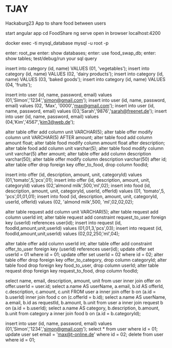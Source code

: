 # TJAY
Hackaburg23 App to share food between users



start angular app
cd FoodShare
ng serve
open in browser localhost:4200


docker exec -ti mysql_database mysql -u root -p

enter: root_pw
enter: show databases;
enter: use food_swap_db;
enter: show tables;
test/debug/run your sql query

insert into category (id, name) VALUES (01, 'vegetables');
insert into category (id, name) VALUES (02, 'dairy products');
insert into category (id, name) VALUES (03, 'baked goods');
insert into category (id, name) VALUES (04, 'fruits');

insert into user (id, name, password, email) values (01,'Simon','1234','simon@gmail.com');
insert into user (id, name, password, email) values (02, 'Max', '0000','max@gmail.com');
insert into user (id, name, password, email) values (03,'Sarah','9876','sarah@freenet.de');
insert into user (id, name, password, email) values (04,'Kim','4567','kim3@web.de');

alter table offer add column unit VARCHAR(5);
alter table offer modify column unit VARCHAR(5) AFTER amount;
alter table food add column amount float;
alter table food modify column amount float after description;
alter table food add column unit varchar(5);
alter table food modify column unit varchar(5) after amount;
alter table offer add column description varchar(50);
alter table offer modify column description varchar(50) after id;
alter table offer drop foreign key offer_to_food, drop column foodId;

insert into offer (id, description, amount, unit, categoryId) values (01,'tomato',5,'pcs',01);
insert into offer (id, description, amount, unit, categoryId) values (02,'almond milk',500,'ml',02);
insert into food (id, description, amount, unit, categoryId, userId, offerId) values (01, 'tomato',5, 'pcs',01,01,01);
insert into food (id, description, amount, unit, categoryId, userId, offerId) values (02, 'almond milk',500, 'ml',02,02,02);

alter table request add column unit VARCHAR(5);
alter table request add column userId int;
alter table request add constraint request_to_user foreign key (userId) references user(id);
insert into request (id, foodId,amount,unit,userId) values (01,01,3,'pcs',03);
insert into request (id, foodId,amount,unit,userId) values (02,02,250,'ml',04);

alter table offer add column userId int;
alter table offer add constraint offer_to_user foreign key (userId) references user(id);
update offer set userId = 01 where id = 01;
update offer set userId = 02 where id = 02;
alter table offer drop foreign key offer_to_category, drop column categoryId;
alter table food drop foreign key food_to_user, drop column userId;
alter table request drop foreign key request_to_food, drop column foodId;

select name, email, description, amount, unit from user inner join offer on offer.userId = user.id;
select a.name AS userName, a.email, b.id AS offerId, c.description, c.amount, c.unit FROM user a inner join offer b on (a.id = b.userId) inner join food c on (c.offerId = b.id);
select a.name AS userName, a.email, b.id as requestId, b.amount, b.unit from user a inner join request b on (a.id = b.userId);
select a.name AS category, b.description, b.amount, b.unit from category a inner join food b on (a.id = b.categoryId);

insert into user (id, name, password, email) values (01,'Simon','1234','simon@gmail.com');
select * from user where id = 01;
update user set email = 'max@t-online.de' where id = 02;
delete from user where id = 01;
